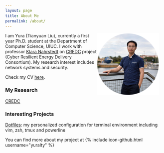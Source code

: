 ```yaml
---
layout: page
title: About Me
permalink: /about/
---
```


<div style="float:right;margin:0 10px 10px 0" markdown="1">
<img src="./assets/profile.jpg" style="float:right;width:200px;height:200px">
</div>

I am Yura (Tianyuan Liu), currently a first year Ph.D. student at the Department of
Computer Science, UIUC. I work with professor [Klara Nahrstedt](http://cairo.cs.illinois.edu/klara.html)
on [CREDC](http://cred-c.org/) project (Cyber Resilient Energy Delivery
Consortium). My research interest includes network systems and security.

Check my CV [here](http://yuralty.github.io/resume.pdf).

### My Research

[CREDC](http://cred-c.org/)

### Interesting Projects
[Dotfiles](https://github.com/yuralty/.dotfiles): my personalized
configuration for terminal environment including vim, zsh, tmux and powerline



You can find more about my project at
{% include icon-github.html username="yuralty" %}


